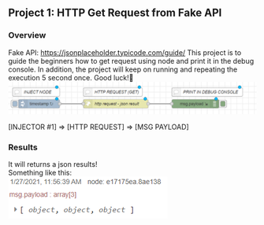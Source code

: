## Project 1: HTTP Get Request from Fake API
### Overview
Fake API: https://jsonplaceholder.typicode.com/guide/
This project is to guide the beginners how to get request using node and print it in the debug console.
In addition, the project will keep on running and repeating the execution 5 second once. Good luck!🤗
<img src="https://github.com/Derrick-Tan-D-WEBDEV/node-red-example/blob/main/noderedproject/img/p1%231.PNG">

[INJECTOR #1] => [HTTP REQUEST] => [MSG PAYLOAD]

### Results
It will returns a json results!<br>
Something like this:<br>
<img src="https://github.com/Derrick-Tan-D-WEBDEV/node-red-example/blob/main/noderedproject/img/p1%232.PNG">